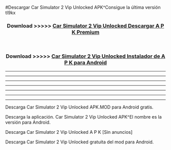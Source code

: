 #Descargar Car Simulator 2 Vip Unlocked  APK^Consigue la última versión tl9kx



<div align="center">
<h3>Download >>>>> <a href="https://es-sites.web.app/?es= Car Simulator 2 Vip Unlocked ">Car Simulator 2 Vip Unlocked  Descargar A P K Premium</a></h3><br>

<h3>Download >>>>> <a href="https://es-sites.web.app/?es= Car Simulator 2 Vip Unlocked ">Car Simulator 2 Vip Unlocked  Instalador de A P K para Android</a></h3>
</div>


----------------------------------------------------------

----------------------------------------------------------

----------------------------------------------------------

----------------------------------------------------------

----------------------------------------------------------

----------------------------------------------------------

----------------------------------------------------------

Descarga Car Simulator 2 Vip Unlocked  APK.MOD para Android gratis.

Descarga la aplicación. Car Simulator 2 Vip Unlocked  APK^El nombre es la versión para Android.

Descarga Car Simulator 2 Vip Unlocked  A P K [Sin anuncios]

Descarga Car Simulator 2 Vip Unlocked  gratuita del mod para Android.


